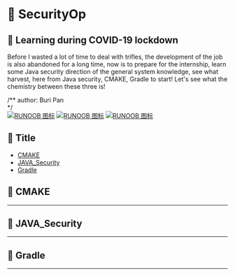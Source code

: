 # :open_hands: SecurityOp
:running: Learning during COVID-19 lockdown
--------------------
Before I wasted a lot of time to deal with trifles, the development of the job is also abandoned for a long time, now is to prepare for the internship, learn some Java security direction of the general system knowledge, see what harvest, here from Java security, CMAKE, Gradle to start! Let's see what the chemistry between these three is!<br>

/** author: Buri Pan<br>
*/<br>
[![RUNOOB 图标](https://img.shields.io/badge/java_security-+++-brightgreen)](https://docs.oracle.com/javase/9/security/java-security-overview1.htm)
[![RUNOOB 图标](https://img.shields.io/badge/cmake-+++-brightgreen)](https://cmake.org/)
[![RUNOOB 图标](https://img.shields.io/badge/gradle-+++-brightgreen)](https://gradle.org/)
  
## :running: Title
* [CMAKE](#CMAKE)
* [JAVA_Security](#JAVA_Security)
* [Gradle](#Gradle)


## :running: CMAKE
----------

## :running: JAVA_Security
----------

## :running: Gradle
----------

